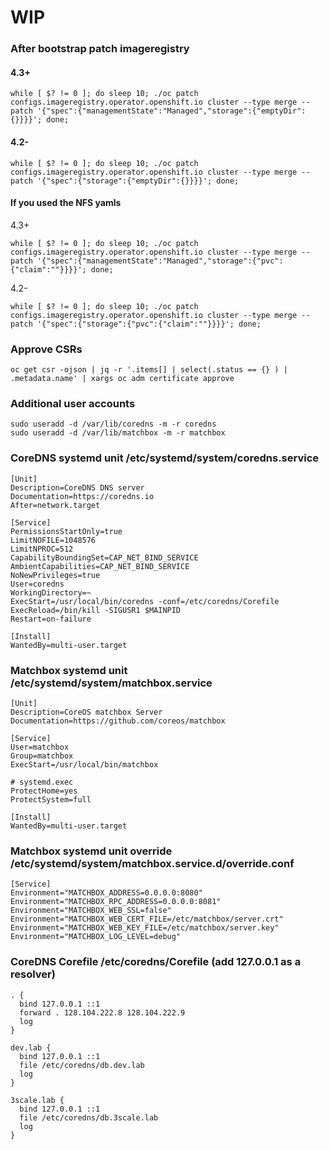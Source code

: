# WIP

### After bootstrap patch imageregistry
#### 4.3+
```
while [ $? != 0 ]; do sleep 10; ./oc patch configs.imageregistry.operator.openshift.io cluster --type merge --patch '{"spec":{"managementState":"Managed","storage":{"emptyDir":{}}}}'; done;
```
#### 4.2-
```
while [ $? != 0 ]; do sleep 10; ./oc patch configs.imageregistry.operator.openshift.io cluster --type merge --patch '{"spec":{"storage":{"emptyDir":{}}}}'; done;
```

#### If you used the NFS yamls
4.3+
```
while [ $? != 0 ]; do sleep 10; ./oc patch configs.imageregistry.operator.openshift.io cluster --type merge --patch '{"spec":{"managementState":"Managed","storage":{"pvc":{"claim":""}}}}'; done;
```
4.2-
```
while [ $? != 0 ]; do sleep 10; ./oc patch configs.imageregistry.operator.openshift.io cluster --type merge --patch '{"spec":{"storage":{"pvc":{"claim":""}}}}'; done;
```

### Approve CSRs
```
oc get csr -ojson | jq -r '.items[] | select(.status == {} ) | .metadata.name' | xargs oc adm certificate approve
```

### Additional user accounts
```
sudo useradd -d /var/lib/coredns -m -r coredns
sudo useradd -d /var/lib/matchbox -m -r matchbox
```

### CoreDNS systemd unit /etc/systemd/system/coredns.service
```
[Unit]
Description=CoreDNS DNS server
Documentation=https://coredns.io
After=network.target

[Service]
PermissionsStartOnly=true
LimitNOFILE=1048576
LimitNPROC=512
CapabilityBoundingSet=CAP_NET_BIND_SERVICE
AmbientCapabilities=CAP_NET_BIND_SERVICE
NoNewPrivileges=true
User=coredns
WorkingDirectory=~
ExecStart=/usr/local/bin/coredns -conf=/etc/coredns/Corefile
ExecReload=/bin/kill -SIGUSR1 $MAINPID
Restart=on-failure

[Install]
WantedBy=multi-user.target
```

### Matchbox systemd unit /etc/systemd/system/matchbox.service
```
[Unit]
Description=CoreOS matchbox Server
Documentation=https://github.com/coreos/matchbox

[Service]
User=matchbox
Group=matchbox
ExecStart=/usr/local/bin/matchbox

# systemd.exec
ProtectHome=yes
ProtectSystem=full

[Install]
WantedBy=multi-user.target
```

### Matchbox systemd unit override /etc/systemd/system/matchbox.service.d/override.conf
```
[Service]
Environment="MATCHBOX_ADDRESS=0.0.0.0:8080"
Environment="MATCHBOX_RPC_ADDRESS=0.0.0.0:8081"
Environment="MATCHBOX_WEB_SSL=false"
Environment="MATCHBOX_WEB_CERT_FILE=/etc/matchbox/server.crt"
Environment="MATCHBOX_WEB_KEY_FILE=/etc/matchbox/server.key"
Environment="MATCHBOX_LOG_LEVEL=debug"
```

### CoreDNS Corefile /etc/coredns/Corefile (add 127.0.0.1 as a resolver)
```
. {
  bind 127.0.0.1 ::1
  forward . 128.104.222.8 128.104.222.9
  log
}

dev.lab {
  bind 127.0.0.1 ::1
  file /etc/coredns/db.dev.lab
  log
}

3scale.lab {
  bind 127.0.0.1 ::1
  file /etc/coredns/db.3scale.lab
  log
}
```
